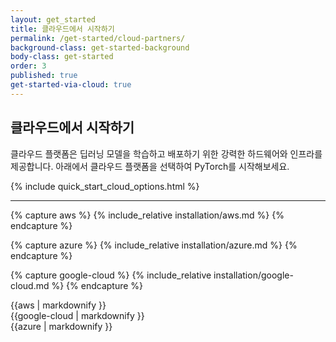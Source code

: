 ```yaml
---
layout: get_started
title: 클라우드에서 시작하기
permalink: /get-started/cloud-partners/
background-class: get-started-background
body-class: get-started
order: 3
published: true
get-started-via-cloud: true
---
```


## 클라우드에서 시작하기

<div class="container-fluid quick-start-module quick-starts">
  <div class="cloud-options-col">
    <p>클라우드 플랫폼은 딥러닝 모델을 학습하고 배포하기 위한 강력한 하드웨어와 인프라를 제공합니다. 아래에서 클라우드 플랫폼을 선택하여 PyTorch를 시작해보세요.</p>
    {% include quick_start_cloud_options.html %}
  </div>
</div>

---

{% capture aws %}
{% include_relative installation/aws.md %}
{% endcapture %}

{% capture azure %}
{% include_relative installation/azure.md %}
{% endcapture %}

{% capture google-cloud %}
{% include_relative installation/google-cloud.md %}
{% endcapture %}


<div id="cloud">
  <div class="platform aws">{{aws | markdownify }}</div>
  <div class="platform google-cloud">{{google-cloud | markdownify }}</div>
  <div class="platform microsoft-azure">{{azure | markdownify }}</div>
</div>

<script page-id="get-started-via-cloud-partners" src="{{ site.baseurl }}/assets/menu-tab-selection.js"></script>
<script src="{{ site.baseurl }}/assets/quick-start-module.js"></script>
<script src="{{ site.baseurl }}/assets/show-screencast.js"></script>
